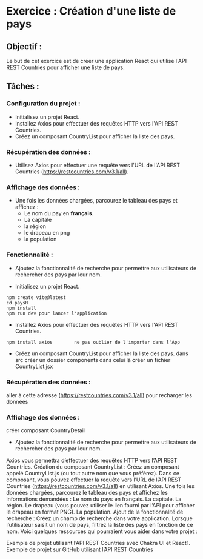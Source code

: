 # Exercice : Création d'une liste de pays

## Objectif :

Le but de cet exercice est de créer une application React qui utilise l'API REST Countries pour afficher une liste de pays.

## Tâches :

### Configuration du projet :
  - Initialisez un projet React.
  - Installez Axios pour effectuer des requêtes HTTP vers l'API REST Countries.
  - Créez un composant CountryList pour afficher la liste des pays.

### Récupération des données :
  - Utilisez Axios pour effectuer une requête vers l'URL de l'API REST Countries (https://restcountries.com/v3.1/all).

  ### Affichage des données :
  - Une fois les données chargées, parcourez le tableau des pays et affichez :
    - Le nom du pay en **français**.
    - La capitale
    - la région
    - le drapeau en png
    - la population

### Fonctionnalité :
  - Ajoutez la fonctionnalité de recherche pour permettre aux utilisateurs de rechercher des pays par leur nom.

   - Initialisez un projet React.
   ```
   npm create vite@latest
   cd paysR
   npm install
   npm run dev pour lancer l'application
   ```
   - Installez Axios pour effectuer des requêtes HTTP vers l'API REST Countries.
   ```
   npm install axios        ne pas oublier de l'importer dans l'App
   ```
   - Créez un composant CountryList pour afficher la liste des pays.
   dans src créer un dossier components dans celui là créer un fichier CountryList.jsx

   ### Récupération des données :
   aller à cette adresse (https://restcountries.com/v3.1/all) pour recharger les données

   ### Affichage des données :
   créer composant CountryDetail

   - Ajoutez la fonctionnalité de recherche pour permettre aux utilisateurs de rechercher des pays par leur nom.

   Axios vous permettra d’effectuer des requêtes HTTP vers l’API REST Countries.
Création du composant CountryList :
Créez un composant appelé CountryList.js (ou tout autre nom que vous préférez).
Dans ce composant, vous pouvez effectuer la requête vers l’URL de l’API REST Countries (https://restcountries.com/v3.1/all) en utilisant Axios.
Une fois les données chargées, parcourez le tableau des pays et affichez les informations demandées :
Le nom du pays en français.
La capitale.
La région.
Le drapeau (vous pouvez utiliser le lien fourni par l’API pour afficher le drapeau en format PNG).
La population.
Ajout de la fonctionnalité de recherche :
Créez un champ de recherche dans votre application.
Lorsque l’utilisateur saisit un nom de pays, filtrez la liste des pays en fonction de ce nom.
Voici quelques ressources qui pourraient vous aider dans votre projet :

Exemple de projet utilisant l’API REST Countries avec Chakra UI et React1.
Exemple de projet sur GitHub utilisant l’API REST Countries

